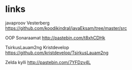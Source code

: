 # links
javaproov Vesterberg https://github.com/koodikindral/javaEksam/tree/master/src

OOP Sonaraamat http://pastebin.com/t8xhCDHk

TsirkusLauam2ng Kristdevelop https://github.com/kristdevelop/TsirkusLauam2ng

Zelda kylli http://pastebin.com/7YFDzv4L

